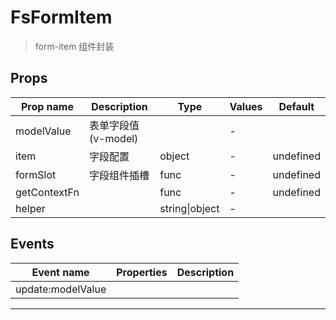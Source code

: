 # FsFormItem

> form-item 组件封装

## Props

| Prop name    | Description         | Type           | Values | Default   |
| ------------ | ------------------- | -------------- | ------ | --------- |
| modelValue   | 表单字段值(v-model) |                | -      |           |
| item         | 字段配置            | object         | -      | undefined |
| formSlot     | 字段组件插槽        | func           | -      | undefined |
| getContextFn |                     | func           | -      | undefined |
| helper       |                     | string\|object | -      |           |

## Events

| Event name        | Properties | Description |
| ----------------- | ---------- | ----------- |
| update:modelValue |            |

---
